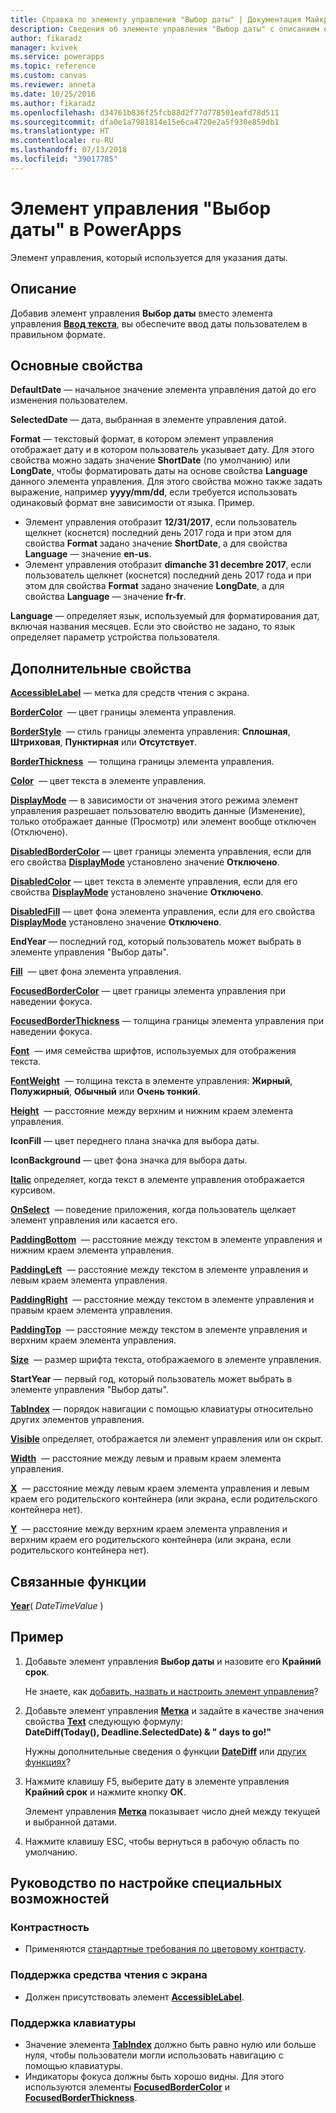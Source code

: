 ```yaml
---
title: Справка по элементу управления "Выбор даты" | Документация Майкрософт
description: Сведения об элементе управления "Выбор даты" с описанием его свойств и примерами
author: fikaradz
manager: kvivek
ms.service: powerapps
ms.topic: reference
ms.custom: canvas
ms.reviewer: anneta
ms.date: 10/25/2016
ms.author: fikaradz
ms.openlocfilehash: d34761b836f25fcb88d2f77d778501eafd78d511
ms.sourcegitcommit: dfa0e1a7981814e15e6ca4720e2a5f930e859db1
ms.translationtype: HT
ms.contentlocale: ru-RU
ms.lasthandoff: 07/13/2018
ms.locfileid: "39017785"
---
```

# <a name="date-picker-control-in-powerapps"></a>Элемент управления "Выбор даты" в PowerApps
Элемент управления, который используется для указания даты.

## <a name="description"></a>Описание
Добавив элемент управления **Выбор даты** вместо элемента управления **[Ввод текста](control-text-input.md)**, вы обеспечите ввод даты пользователем в правильном формате.

## <a name="key-properties"></a>Основные свойства
**DefaultDate** — начальное значение элемента управления датой до его изменения пользователем.

**SelectedDate** — дата, выбранная в элементе управления датой.

**Format** — текстовый формат, в котором элемент управления отображает дату и в котором пользователь указывает дату. Для этого свойства можно задать значение **ShortDate** (по умолчанию) или **LongDate**, чтобы форматировать даты на основе свойства **Language** данного элемента управления. Для этого свойства можно также задать выражение, например **yyyy/mm/dd**, если требуется использовать одинаковый формат вне зависимости от языка. Пример.

* Элемент управления отобразит **12/31/2017**, если пользователь щелкнет (коснется) последний день 2017 года и при этом для свойства **Format** задано значение **ShortDate**, а для свойства **Language** — значение **en-us**.
* Элемент управления отобразит **dimanche 31 decembre 2017**, если пользователь щелкнет (коснется) последний день 2017 года и при этом для свойства **Format** задано значение **LongDate**, а для свойства **Language** — значение **fr-fr**.

**Language** — определяет язык, используемый для форматирования дат, включая названия месяцев. Если это свойство не задано, то язык определяет параметр устройства пользователя.

## <a name="additional-properties"></a>Дополнительные свойства
**[AccessibleLabel](properties-accessibility.md)** — метка для средств чтения с экрана.

**[BorderColor](properties-color-border.md)**  — цвет границы элемента управления.

**[BorderStyle](properties-color-border.md)**  — стиль границы элемента управления: **Сплошная**, **Штриховая**, **Пунктирная** или **Отсутствует**.

**[BorderThickness](properties-color-border.md)**  — толщина границы элемента управления.

**[Color](properties-color-border.md)**  — цвет текста в элементе управления.

**[DisplayMode](properties-core.md)** — в зависимости от значения этого режима элемент управления разрешает пользователю вводить данные (Изменение), только отображает данные (Просмотр) или элемент вообще отключен (Отключено).

**[DisabledBorderColor](properties-color-border.md)** — цвет границы элемента управления, если для его свойства **[DisplayMode](properties-core.md)** установлено значение **Отключено**.

**[DisabledColor](properties-color-border.md)** — цвет текста в элементе управления, если для его свойства **[DisplayMode](properties-core.md)** установлено значение **Отключено**.

**[DisabledFill](properties-color-border.md)** — цвет фона элемента управления, если для его свойства **[DisplayMode](properties-core.md)** установлено значение **Отключено**.

**EndYear** — последний год, который пользователь может выбрать в элементе управления "Выбор даты".

**[Fill](properties-color-border.md)**  — цвет фона элемента управления.

**[FocusedBorderColor](properties-color-border.md)** — цвет границы элемента управления при наведении фокуса.

**[FocusedBorderThickness](properties-color-border.md)** — толщина границы элемента управления при наведении фокуса.

**[Font](properties-text.md)**  — имя семейства шрифтов, используемых для отображения текста.

**[FontWeight](properties-text.md)**  — толщина текста в элементе управления: **Жирный**, **Полужирный**, **Обычный** или **Очень тонкий**.

**[Height](properties-size-location.md)**  — расстояние между верхним и нижним краем элемента управления.

**IconFill** — цвет переднего плана значка для выбора даты.

**IconBackground** — цвет фона значка для выбора даты.

**[Italic](properties-text.md)** определяет, когда текст в элементе управления отображается курсивом.

**[OnSelect](properties-core.md)**  — поведение приложения, когда пользователь щелкает элемент управления или касается его.

**[PaddingBottom](properties-size-location.md)**  — расстояние между текстом в элементе управления и нижним краем элемента управления.

**[PaddingLeft](properties-size-location.md)**  — расстояние между текстом в элементе управления и левым краем элемента управления.

**[PaddingRight](properties-size-location.md)**  — расстояние между текстом в элементе управления и правым краем элемента управления.

**[PaddingTop](properties-size-location.md)**  — расстояние между текстом в элементе управления и верхним краем элемента управления.

**[Size](properties-text.md)**  — размер шрифта текста, отображаемого в элементе управления.

**StartYear** — первый год, который пользователь может выбрать в элементе управления "Выбор даты".

**[TabIndex](properties-accessibility.md)** — порядок навигации с помощью клавиатуры относительно других элементов управления.

**[Visible](properties-core.md)** определяет, отображается ли элемент управления или он скрыт.

**[Width](properties-size-location.md)**  — расстояние между левым и правым краем элемента управления.

**[X](properties-size-location.md)**  — расстояние между левым краем элемента управления и левым краем его родительского контейнера (или экрана, если родительского контейнера нет).

**[Y](properties-size-location.md)**  — расстояние между верхним краем элемента управления и верхним краем его родительского контейнера (или экрана, если родительского контейнера нет).

## <a name="related-functions"></a>Связанные функции
**[Year](../functions/function-datetime-parts.md)**( *DateTimeValue* )

## <a name="example"></a>Пример
1. Добавьте элемент управления **Выбор даты** и назовите его **Крайний срок**.

    Не знаете, как [добавить, назвать и настроить элемент управления](../add-configure-controls.md)?
2. Добавьте элемент управления **[Метка](control-text-box.md)** и задайте в качестве значения свойства **[Text](properties-core.md)** следующую формулу:
   <br>**DateDiff(Today(), Deadline.SelectedDate) & " days to go!"**

    Нужны дополнительные сведения о функции **[DateDiff](../functions/function-dateadd-datediff.md)** или [других функциях](../formula-reference.md)?
3. Нажмите клавишу F5, выберите дату в элементе управления **Крайний срок** и нажмите кнопку **ОК**.

    Элемент управления **[Метка](control-text-box.md)** показывает число дней между текущей и выбранной датами.
4. Нажмите клавишу ESC, чтобы вернуться в рабочую область по умолчанию.


## <a name="accessibility-guidelines"></a>Руководство по настройке специальных возможностей
### <a name="color-contrast"></a>Контрастность
* Применяются [стандартные требования по цветовому контрасту](../accessible-apps-color.md).

### <a name="screen-reader-support"></a>Поддержка средства чтения с экрана
* Должен присутствовать элемент **[AccessibleLabel](properties-accessibility.md)**.

### <a name="keyboard-support"></a>Поддержка клавиатуры
* Значение элемента **[TabIndex](properties-accessibility.md)** должно быть равно нулю или больше нуля, чтобы пользователи могли использовать навигацию с помощью клавиатуры.
* Индикаторы фокуса должны быть хорошо видны. Для этого используются элементы **[FocusedBorderColor](properties-color-border.md)** и **[FocusedBorderThickness](properties-color-border.md)**.
